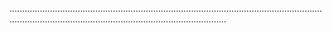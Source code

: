 ..................................................................................................................................................................................................................
